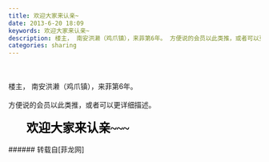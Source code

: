 ```yaml
---
title: 欢迎大家来认亲~
date: 2013-6-20 18:09
keywords: 欢迎大家来认亲~
description: 楼主， 南安洪濑（鸡爪镇），来菲第6年。 方便说的会员以此类推，或者可以更详细描述。        欢迎大家来认亲~~~
categories: sharing
---
```

<td class="t_f" id="postmessage_6194">

<br/>
<br/>
楼主， 南安洪濑（鸡爪镇），来菲第6年。 <br/>
<br/>
方便说的会员以此类推，或者可以更详细描述。  <img alt="" border="0" onclick="" onmouseover="" smilieid="265" src="static/image/smiley/Xiongmao/23.gif"/><br/>
<br/>
<font face="Impact"><font size="5"><font color="black"><strong>      欢迎大家来认亲~~~<img alt="" border="0" onclick="" onmouseover="" smilieid="254" src="static/image/smiley/Xiongmao/43.gif"/></strong></font></font></font><br/>
<br/>
</td>
###### 转载自[菲龙网]